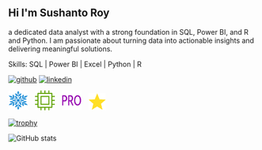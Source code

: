 ## Hi I'm Sushanto Roy 


a dedicated data analyst with a strong foundation in SQL, Power BI, and R and Python. I am passionate about turning data into actionable insights and delivering meaningful solutions.

Skills: SQL | Power BI | Excel | Python | R 



[<img src='https://cdn.jsdelivr.net/npm/simple-icons@3.0.1/icons/github.svg' alt='github' height='40'>](https://github.com/sushantoroy-stat)  [<img src='https://cdn.jsdelivr.net/npm/simple-icons@3.0.1/icons/linkedin.svg' alt='linkedin' height='40'>](https://www.linkedin.com/in/https://www.linkedin.com/in/sushanto-roy-86a2891a2//)  

<a href='https://archiveprogram.github.com/'><img src='https://raw.githubusercontent.com/acervenky/animated-github-badges/master/assets/acbadge.gif' width='40' height='40'></a> <a href='https://docs.github.com/en/developers'><img src='https://raw.githubusercontent.com/acervenky/animated-github-badges/master/assets/devbadge.gif' width='40' height='40'></a> <a href='https://github.com/pricing'><img src='https://raw.githubusercontent.com/acervenky/animated-github-badges/master/assets/pro.gif' width='40' height='40'></a> <a href='https://stars.github.com/'><img src='https://raw.githubusercontent.com/acervenky/animated-github-badges/master/assets/starbadge.gif' width='35' height='35'></a> 

[![trophy](https://github-profile-trophy.vercel.app/?username=sushantoroy-stat)](https://github.com/ryo-ma/github-profile-trophy)

![GitHub stats](https://github-readme-stats.vercel.app/api?username=sushantoroy-stat&show_icons=true)  

